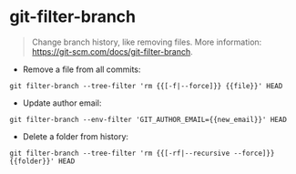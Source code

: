 # git-filter-branch

> Change branch history, like removing files.
> More information: <https://git-scm.com/docs/git-filter-branch>.

- Remove a file from all commits:

`git filter-branch --tree-filter 'rm {{[-f|--force]}} {{file}}' HEAD`

- Update author email:

`git filter-branch --env-filter 'GIT_AUTHOR_EMAIL={{new_email}}' HEAD`

- Delete a folder from history:

`git filter-branch --tree-filter 'rm {{[-rf|--recursive --force]}} {{folder}}' HEAD`
